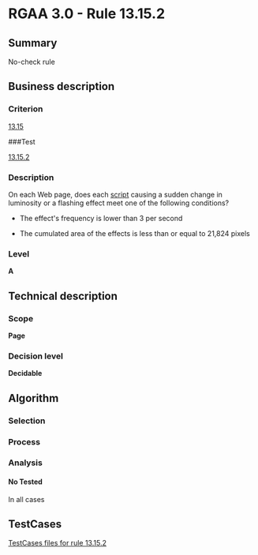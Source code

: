 # RGAA 3.0 -  Rule 13.15.2

## Summary

No-check rule

## Business description

### Criterion

[13.15](http://disic.github.io/rgaa_referentiel_en/RGAA3.0_Criteria_English_version_v1.html#crit-13-15)

###Test

[13.15.2](http://disic.github.io/rgaa_referentiel_en/RGAA3.0_Criteria_English_version_v1.html#test-13-15-2)

### Description
On each Web page,
    does each <a href="http://disic.github.io/rgaa_referentiel_en/RGAA3.0_Glossary_English_version_v1.html#mScript">script</a>
    causing a sudden change in luminosity or a flashing
    effect meet one of the following conditions?
    <ul><li> The effect's frequency is lower than 3 per second</li>
  <li> The cumulated area of the effects is less
   than or equal to 21,824 pixels</li>
    </ul> 


### Level

**A**

## Technical description

### Scope

**Page**

### Decision level

**Decidable**

## Algorithm

### Selection

### Process

### Analysis

#### No Tested 

In all cases







##  TestCases 

[TestCases files for rule 13.15.2](https://github.com/Asqatasun/Asqatasun/tree/master/rules/rules-rgaa3.0/src/test/resources/testcases/rgaa30/Rgaa30Rule131502/) 


